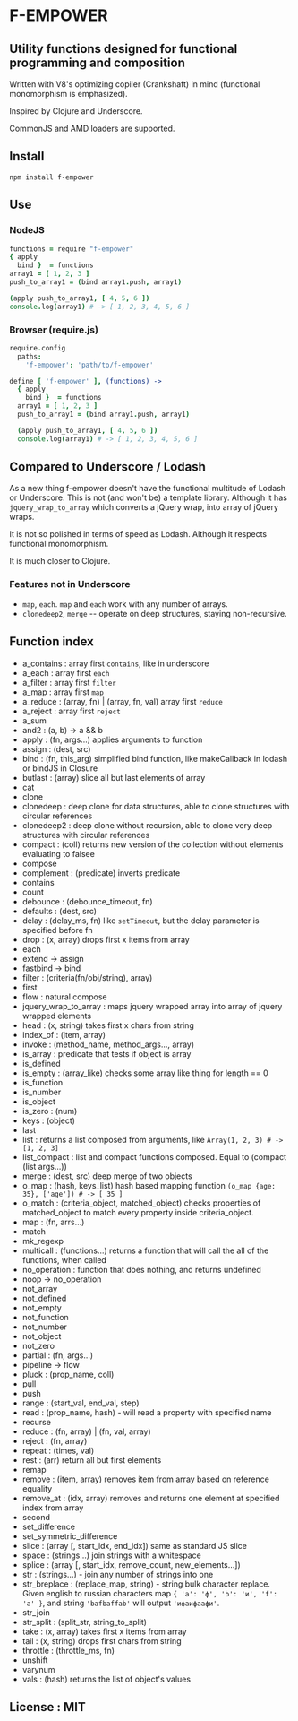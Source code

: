 # F-EMPOWER
## Utility functions designed for functional programming and composition
Written with V8's optimizing copiler (Crankshaft) in mind (functional monomorphism is emphasized).

Inspired by Clojure and Underscore.

CommonJS and AMD loaders are supported.

## Install
`npm install f-empower`

## Use
### NodeJS
```coffeescript
functions = require "f-empower"
{ apply
  bind }  = functions
array1 = [ 1, 2, 3 ]
push_to_array1 = (bind array1.push, array1)

(apply push_to_array1, [ 4, 5, 6 ])
console.log(array1) # -> [ 1, 2, 3, 4, 5, 6 ]
```
### Browser (require.js)
```coffeescript
require.config
  paths:
    'f-empower': 'path/to/f-empower'

define [ 'f-empower' ], (functions) ->
  { apply
    bind }  = functions
  array1 = [ 1, 2, 3 ]
  push_to_array1 = (bind array1.push, array1)

  (apply push_to_array1, [ 4, 5, 6 ])
  console.log(array1) # -> [ 1, 2, 3, 4, 5, 6 ]
```

## Compared to Underscore / Lodash
As a new thing f-empower doesn't have the functional multitude of Lodash or Underscore.
This is not (and won't be) a template library. Although it has `jquery_wrap_to_array` 
which converts a jQuery wrap, into array of jQuery wraps.

It is not so polished in terms of speed as Lodash. Although it respects functional 
monomorphism.

It is much closer to Clojure.

### Features not in Underscore
- `map`, `each`. `map` and `each` work with any number of arrays.
- `clonedeep2`, `merge` -- operate on deep structures, staying non-recursive.

## Function index
- a_contains  : array first `contains`, like in underscore
- a_each      : array first `each`
- a_filter    : array first `filter`
- a_map       : array first `map`
- a_reduce    : (array, fn) | (array, fn, val) array first `reduce`
- a_reject    : array first `reject`
- a_sum
- and2        : (a, b) -> a && b
- apply       : (fn, args...) applies arguments to function
- assign      : (dest, src)
- bind        : (fn, this_arg) simplified bind function, like makeCallback in lodash or bindJS in Closure
- butlast     : (array) slice all but last elements of array
- cat
- clone
- clonedeep   : deep clone for data structures, able to clone structures with circular references
- clonedeep2  : deep clone without recursion, able to clone very deep structures with circular references
- compact     : (coll) returns new version of the collection without elements evaluating to falsee
- compose
- complement  : (predicate) inverts predicate
- contains
- count
- debounce    : (debounce_timeout, fn)
- defaults    : (dest, src)
- delay       : (delay_ms, fn) like `setTimeout`, but the delay parameter is specified before fn
- drop        : (x, array) drops first x items from array
- each
- extend      -> assign
- fastbind    -> bind
- filter      : (criteria(fn/obj/string), array)
- first
- flow        : natural compose
- jquery_wrap_to_array : maps jquery wrapped array into array of jquery wrapped elements
- head         : (x, string) takes first x chars from string
- index_of     : (item, array)
- invoke       : (method_name, method_args..., array)
- is_array     : predicate that tests if object is array
- is_defined
- is_empty     : (array_like) checks some array like thing for length == 0
- is_function
- is_number
- is_object
- is_zero      : (num)
- keys         : (object)
- last
- list         : returns a list composed from arguments, like `Array(1, 2, 3) # -> [1, 2, 3]`
- list_compact : list and compact functions composed. Equal to (compact (list args...))
- merge        : (dest, src) deep merge of two objects
- o_map        : (hash, keys_list) hash based mapping function `(o_map {age: 35}, ['age']) # -> [ 35 ]`
- o_match      : (criteria_object, matched_object) checks properties of matched_object to match every
property inside criteria_object.
- map          : (fn, arrs...)
- match
- mk_regexp
- multicall    : (functions...) returns a function that will call the all of the functions, when called
- no_operation : function that does nothing, and returns undefined
- noop -> no_operation
- not_array
- not_defined
- not_empty
- not_function
- not_number
- not_object
- not_zero
- partial      : (fn, args...)
- pipeline -> flow
- pluck        : (prop_name, coll)
- pull
- push
- range        : (start_val, end_val, step)
- read         : (prop_name, hash) - will read a property with specified name
- recurse
- reduce       : (fn, array) | (fn, val, array)
- reject       : (fn, array)
- repeat       : (times, val)
- rest         : (arr) return all but first elements
- remap
- remove       : (item, array) removes item from array based on reference equality
- remove_at    : (idx, array) removes and returns one element at specified index from array
- second
- set_difference
- set_symmetric_difference
- slice        : (array [, start_idx, end_idx]) same as standard JS slice
- space        : (strings...) join strings with a whitespace
- splice       : (array [, start_idx, remove_count, new_elements...])
- str          : (strings...) - join any number of strings into one
- str_breplace : (replace_map, string) - string bulk character replace.
Given english to russian characters map `{ 'a': 'ф', 'b': 'и', 'f': 'а' }`,
and string `'bafbaffab'` will output `'ифаифаафи'`.
- str_join
- str_split    : (split_str, string_to_split)
- take         : (x, array) takes first x items from array
- tail         : (x, string) drops first chars from string
- throttle     : (throttle_ms, fn)
- unshift
- varynum
- vals         : (hash) returns the list of object's values

## License : MIT
